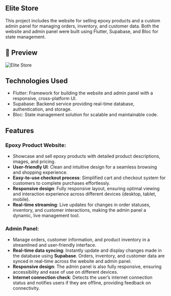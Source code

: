 ## Elite Store
This project includes the website for selling epoxy products and a custom admin panel for managing orders, inventory, and customer data. Both the website and admin panel were built using Flutter, Supabase, and Bloc for state management.

## 📌 Preview
![Elite Store](https://github.com/user-attachments/assets/a85a6c2a-be2c-4d42-8683-e2a7b68f760b)

## Technologies Used
- Flutter: Framework for building the website and admin panel with a responsive, cross-platform UI.
- Supabase: Backend service providing real-time database, authentication, and storage.
- Bloc: State management solution for scalable and maintainable code.
  
## Features

### **Epoxy Product Website**:
- Showcase and sell epoxy products with detailed product descriptions, images, and pricing.
- **User-friendly UI**: Clean and intuitive design for a seamless browsing and shopping experience.
- **Easy-to-use checkout process**: Simplified cart and checkout system for customers to complete purchases effortlessly.
- **Responsive design**: Fully responsive layout, ensuring optimal viewing and interaction experience across different devices (desktop, tablet, mobile).
- **Real-time streaming**: Live updates for changes in order statuses, inventory, and customer interactions, making the admin panel a dynamic, live management tool.

### **Admin Panel**:
- Manage orders, customer information, and product inventory in a streamlined and user-friendly interface.
- **Real-time data syncing**: Instantly update and display changes made in the database using **Supabase**. Orders, inventory, and customer data are synced in real-time across the website and admin panel.
- **Responsive design**: The admin panel is also fully responsive, ensuring accessibility and ease of use on different devices.
- **Internet connection check**: Detects the user’s internet connection status and notifies users if they are offline, providing feedback on connectivity.
